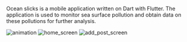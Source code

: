 Ocean slicks is a mobile application written on Dart with Flutter.
The application is used to monitor sea surface pollution and obtain data on these pollutions for further analysis.

![animation](https://i.ibb.co/wytzwtp/image2.pnghttps://i.ibb.co/j5WtBLM/video-2022-09-21-16-21-18.gif)
![home_screen](https://i.ibb.co/CVSXm2R/image1.png)
![add_post_screen](https://i.ibb.co/pL2sWXw/image2.png)
